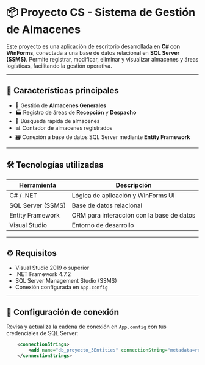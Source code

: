 # 📦 Proyecto CS - Sistema de Gestión de Almacenes

Este proyecto es una aplicación de escritorio desarrollada en **C# con WinForms**, conectada a una base de datos relacional en **SQL Server (SSMS)**. Permite registrar, modificar, eliminar y visualizar almacenes y áreas logísticas, facilitando la gestión operativa.

---

## 🧩 Características principales

- 📁 Gestión de **Almacenes Generales**
- 🏭 Registro de áreas de **Recepción** y **Despacho**
- 🔎 Búsqueda rápida de almacenes
- 📊 Contador de almacenes registrados
- 🗃 Conexión a base de datos SQL Server mediante **Entity Framework**

---

## 🛠 Tecnologías utilizadas

| Herramienta       | Descripción                               |
|-------------------|-------------------------------------------|
| C# / .NET         | Lógica de aplicación y WinForms UI        |
| SQL Server (SSMS) | Base de datos relacional                  |
| Entity Framework  | ORM para interacción con la base de datos |
| Visual Studio     | Entorno de desarrollo                     |

---
## ⚙ Requisitos

- Visual Studio 2019 o superior
- .NET Framework 4.7.2
- SQL Server Management Studio (SSMS)
- Conexión configurada en `App.config`

---

## 🔌 Configuración de conexión

Revisa y actualiza la cadena de conexión en `App.config` con tus credenciales de SQL Server:

```xml
	<connectionStrings>
		<add name="db_proyecto_3Entities" connectionString="metadata=res://*/Model1.csdl|res://*/Model1.ssdl|res://*/Model1.msl;provider=System.Data.SqlClient;provider connection string=&quot;data source=DESKTOP-MK7TD1F;initial catalog=db_proyecto_3;integrated security=True;encrypt=False;MultipleActiveResultSets=True;App=EntityFramework&quot;" providerName="System.Data.EntityClient" />
	</connectionStrings>
